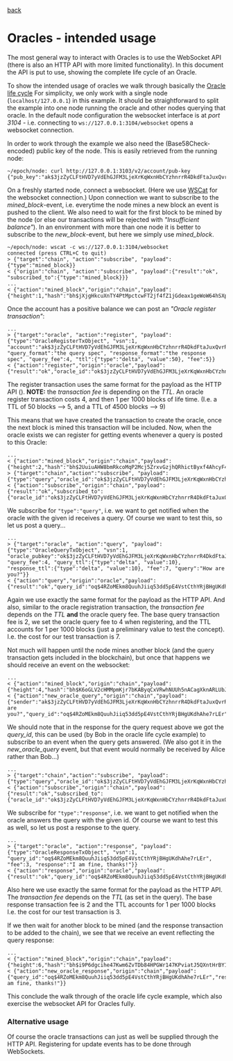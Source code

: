 [back](./README.md)
# Oracles - intended usage

The most general way to interact with Oracles is to use the WebSocket
API (there is also an HTTP API with more limited functionality). In
this document the API is put to use, showing the complete life cycle
of an Oracle.

To show the intended usage of oracles we walk through basically the [Oracle
life cycle](/oracles/oracle_life_cycle.md) For simplicity, we only work with a single
node (`localhost/127.0.0.1`) in this example. It should be straightforward
to split the example into one node running the oracle and other nodes querying
that oracle. In the default node configuration the websocket interface is at
*port 3104* - i.e. connecting to `ws://127.0.0.1:3104/websocket` opens a
websocket connection.

In order to work through the example we also need the (Base58Check-encoded)
public key of the node. This is easily retrieved from the running node:
```
~/epoch/node: curl http://127.0.0.1:3103/v2/account/pub-key
{"pub_key":"ak$3jzZyCLFtHVD7yVdEhGJFM3LjeXrKqWxnHbCYzhnrrR4DkdFtaJuxQvrR8VbbXExDPkCHFAei5q969JA6EayQpb8z5C3Mf"}
```

On a freshly started node, connect a websocket. (Here we use
[WSCat](https://github.com/websockets/wscat) for the websocket connection.)
Upon connection we want to subscribe to the _mined_block_-event,
i.e. everytime the node mines a new block an event is pushed to the client. We
also need to wait for the first block to be mined by the node (or else our
transactions will be rejected with _"Insufficient balance"_). In an environment
with more than one node it is better to subscribe to the _new_block_-event, but
here we simply use _mined_block_.

```
~/epoch/node: wscat -c ws://127.0.0.1:3104/websocket
connected (press CTRL+C to quit)
> {"target":"chain", "action":"subscribe", "payload":{"type":"mined_block}}
< {"origin":"chain", "action":"subscribe", "payload":{"result":"ok", "subscribed_to":{"type":"mined_block}}}
...
< {"action":"mined_block","origin":"chain","payload":{"height":1,"hash":"bh$jXjgHkcuXnTY4PtMpctcwFT2jf4fZ1jGdeax1geWoW64hSXpY"}}
```

Once the account has a positive balance we can post an _"Oracle register transaction"_:
```
...
> {"target":"oracle", "action":"register", "payload":{"type":"OracleRegisterTxObject", "vsn":1, "account":"ak$3jzZyCLFtHVD7yVdEhGJFM3LjeXrKqWxnHbCYzhnrrR4DkdFtaJuxQvrR8VbbXExDPkCHFAei5q969JA6EayQpb8z5C3Mf", "query_format":"the query spec", "response_format":"the response spec", "query_fee":4, "ttl":{"type":"delta", "value":50}, "fee":5}}
< {"action":"register","origin":"oracle","payload":{"result":"ok","oracle_id":"ok$3jzZyCLFtHVD7yVdEhGJFM3LjeXrKqWxnHbCYzhnrrR4DkdFtaJuxQvrR8VbbXExDPkCHFAei5q969JA6EayQpb8z5C3Mf"}}
```

The register transaction uses the same format for the payload as the HTTP API
(<link to Swagger API description>). **NOTE:** the *transaction fee* is
depending on the _TTL_. An oracle register transaction costs 4, and then 1 per
1000 blocks of life time. (I.e. a TTL of 50 blocks --> 5, and a TTL of 4500
blocks --> 9)

This means that we have created the transaction to create the oracle, once the
next block is mined this transaction will be included. Now, when the oracle
exists we can register for getting events whenever a query is posted to this
Oracle:
```
...
< {"action":"mined_block","origin":"chain","payload":{"height":2,"hash":"bh$2UuiuAHW8bmRkcoMqP2Mcj5ZrxvGzjhQRhictByxf4AhcyF4q"}}
> {"target":"chain","action":"subscribe", "payload":{"type":"query","oracle_id":"ok$3jzZyCLFtHVD7yVdEhGJFM3LjeXrKqWxnHbCYzhnrrR4DkdFtaJuxQvrR8VbbXExDPkCHFAei5q969JA6EayQpb8z5C3Mf"}}
< {"action":"subscribe","origin":"chain","payload":{"result":"ok","subscribed_to":{"oracle_id":"ok$3jzZyCLFtHVD7yVdEhGJFM3LjeXrKqWxnHbCYzhnrrR4DkdFtaJuxQvrR8VbbXExDPkCHFAei5q969JA6EayQpb8z5C3Mf","type":"query"}}}
```

We subscribe for `"type":"query"`, i.e. we want to get notified when the oracle
with the given id receives a query. Of course we want to test this, so let us
post a query...
```
...
> {"target":"oracle", "action":"query", "payload":{"type":"OracleQueryTxObject", "vsn":1, "oracle_pubkey":"ok$3jzZyCLFtHVD7yVdEhGJFM3LjeXrKqWxnHbCYzhnrrR4DkdFtaJuxQvrR8VbbXExDPkCHFAei5q969JA6EayQpb8z5C3Mf", "query_fee":4, "query_ttl":{"type":"delta", "value":10}, "response_ttl":{"type":"delta", "value":10}, "fee":7, "query":"How are you?"}}
< {"action":"query","origin":"oracle","payload":{"result":"ok","query_id":"oq$4RZoMEkm8QuuhJiiq53dd5pE4VstCthYRjBHgUKdhAhe7rLEr"}}
```

Again we use exactly the same format for the payload as the HTTP API. And also,
similar to the oracle registration transaction, the _transaction fee_ depends
on the _TTL_ **and** the oracle query fee. The base query transaction fee is 2,
we set the oracle query fee to 4 when registering, and the TTL accounts for 1
per 1000 blocks (just a preliminary value to test the concept). I.e. the cost
for our test transaction is 7.

Not much will happen until the node mines another block (and the query
transaction gets included in the blockchain), but once that happens we should
receive an event on the websocket:
```
...
< {"action":"mined_block","origin":"chain","payload":{"height":4,"hash":"bh$K6oGLV2cHMMpmKjr7bKAByqCxVRwhNUUh5nACagXknARLUbJ3"}}
< {"action":"new_oracle_query","origin":"chain","payload":{"sender":"ak$3jzZyCLFtHVD7yVdEhGJFM3LjeXrKqWxnHbCYzhnrrR4DkdFtaJuxQvrR8VbbXExDPkCHFAei5q969JA6EayQpb8z5C3Mf","query":"How are you?","query_id":"oq$4RZoMEkm8QuuhJiiq53dd5pE4VstCthYRjBHgUKdhAhe7rLEr"}}
```

We should note that in the response for the query request above we got the
*query_id*, this can be used (by Bob in the oracle life cycle example) to
subscribe to an event when the query gets answered. (We also got it in the
*new_oracle_query* event, but that event would normally be received by Alice
rather than Bob...)

```
...
> {"target":"chain","action":"subscribe", "payload":{"type":"query","oracle_id":"ok$3jzZyCLFtHVD7yVdEhGJFM3LjeXrKqWxnHbCYzhnrrR4DkdFtaJuxQvrR8VbbXExDPkCHFAei5q969JA6EayQpb8z5C3Mf"}}
< {"action":"subscribe","origin":"chain","payload":{"result":"ok","subscribed_to":{"oracle_id":"ok$3jzZyCLFtHVD7yVdEhGJFM3LjeXrKqWxnHbCYzhnrrR4DkdFtaJuxQvrR8VbbXExDPkCHFAei5q969JA6EayQpb8z5C3Mf","type":"query"}}}
```

We subscribe for `"type":"response"`, i.e. we want to get notified when the
oracle answers the query with the given id. Of course we want to test this as
well, so let us post a response to the query.

```
...
> {"target":"oracle", "action":"response", "payload":{"type":"OracleResponseTxObject", "vsn":1, "query_id":"oq$4RZoMEkm8QuuhJiiq53dd5pE4VstCthYRjBHgUKdhAhe7rLEr", "fee":3, "response":"I am fine, thanks!"}}
< {"action":"response","origin":"oracle","payload":{"result":"ok","query_id":"oq$4RZoMEkm8QuuhJiiq53dd5pE4VstCthYRjBHgUKdhAhe7rLEr"}}
```

Also here we use exactly the same format for the payload as the HTTP API. The
_transaction fee_ depends on the _TTL_ (as set in the query). The base response
transaction fee is 2 and the TTL accounts for 1 per 1000 blocks I.e. the cost
for our test transaction is 3.

If we then wait for another block to be mined (and the response transaction to
be added to the chain), we see that we receive an event reflecting the query
response:
```
...
< {"action":"mined_block","origin":"chain","payload":{"height":6,"hash":"bh$i9P6dgcihe47Kwm6ZvTDb84HPGWr147KPviatJ5QXntHrBY1m"}}
< {"action":"new_oracle_response","origin":"chain","payload":{"query_id":"oq$4RZoMEkm8QuuhJiiq53dd5pE4VstCthYRjBHgUKdhAhe7rLEr","response":"I am fine, thanks!"}}
```

This conclude the walk through of the oracle life cycle example, which also
exercise the websocket API for Oracles fully.

### Alternative usage

Of course the oracle transactions can just as well be supplied through the HTTP
API. Registering for update events has to be done through WebSockets.
